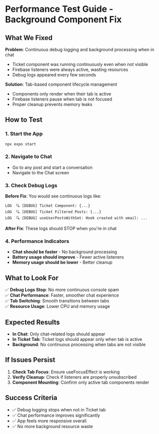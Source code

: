 # Performance Test Guide - Background Component Fix

## What We Fixed

**Problem**: Continuous debug logging and background processing when in chat
- Ticket component was running continuously even when not visible
- Firebase listeners were always active, wasting resources
- Debug logs appeared every few seconds

**Solution**: Tab-based component lifecycle management
- Components only render when their tab is active
- Firebase listeners pause when tab is not focused
- Proper cleanup prevents memory leaks

## How to Test

### 1. **Start the App**
```bash
npx expo start
```

### 2. **Navigate to Chat**
- Go to any post and start a conversation
- Navigate to the Chat screen

### 3. **Check Debug Logs**
**Before Fix**: You would see continuous logs like:
```
LOG  🔍 [DEBUG] Ticket Component: {...}
LOG  🔍 [DEBUG] Ticket Filtered Posts: {...}
LOG  🔍 [DEBUG] useUserPostsWithSet: Hook created with email: ...
```

**After Fix**: These logs should STOP when you're in chat

### 4. **Performance Indicators**
- **Chat should be faster** - No background processing
- **Battery usage should improve** - Fewer active listeners
- **Memory usage should be lower** - Better cleanup

## What to Look For

✅ **Debug Logs Stop**: No more continuous console spam  
✅ **Chat Performance**: Faster, smoother chat experience  
✅ **Tab Switching**: Smooth transitions between tabs  
✅ **Resource Usage**: Lower CPU and memory usage  

## Expected Results

- **In Chat**: Only chat-related logs should appear
- **In Ticket Tab**: Ticket logs should appear only when tab is active
- **Background**: No continuous processing when tabs are not visible

## If Issues Persist

1. **Check Tab Focus**: Ensure useFocusEffect is working
2. **Verify Cleanup**: Check if listeners are properly unsubscribed
3. **Component Mounting**: Confirm only active tab components render

## Success Criteria

- ✅ Debug logging stops when not in Ticket tab
- ✅ Chat performance improves significantly
- ✅ App feels more responsive overall
- ✅ No more background resource waste
